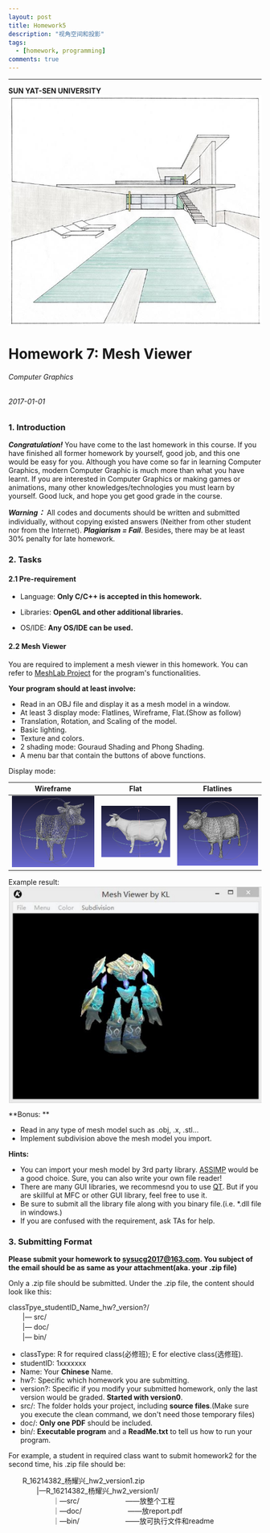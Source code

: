 ```yaml
---
layout: post
title: Homework5
description: "视角空间和投影"
tags:
  - [homework, programming]
comments: true
---
```



_ _ _
**SUN YAT-SEN UNIVERSITY**
<img src="/images/cover.jpg" style="text-align: center;clear: both;display: block;margin: auto;">


# Homework 7: Mesh Viewer

###### Computer Graphics

###### 2017-01-01

### 1. Introduction
***Congratulation!*** You have come to the last homework in this course. If you have finished all former homework by yourself, good job, and this one would be easy for you. Although you have come so far in learning Computer Graphics, modern Computer Graphic is much more than what you have learnt. If you are interested in Computer Graphics or making games or animations, many other knowledges/technologies you must learn by yourself. Good luck, and hope you get good grade in the course. 

***Warning：*** All codes and documents should be written and submitted individually, without copying existed answers (Neither from other student nor from the Internet). ***Plagiarism = Fail***. Besides, there may be at least 30% penalty for late homework.  

### 2. Tasks


#### 2.1 Pre-requirement
- Language: **Only C/C++ is accepted in this homework.**

- Libraries: **OpenGL and other additional libraries.**

- OS/IDE: **Any OS/IDE can be used.**

#### 2.2 Mesh Viewer

You are required to implement a mesh viewer in this homework. You can refer to [MeshLab Project](http://meshlab.sourceforge.net/) for the program's functionalities.

**Your program should at least involve:**

- Read in an OBJ file and display it as a mesh model in a window.
- At least 3 display mode: Flatlines, Wireframe, Flat.(Show as follow)
- Translation, Rotation, and Scaling of the model.
- Basic lighting.
- Texture and colors.
- 2 shading mode: Gouraud Shading and Phong Shading.
- A menu bar that contain the buttons of above functions.
 
Display mode:

| Wireframe | Flat | Flatlines |
| -------- | ---- | --------- |
|![](/images/wf.png)|![](/images/f.png)|![](/images/fl.png)|

Example result:
<img src="/images/mb.jpg" style="text-align: center;clear: both;display: block;margin: auto;">

**Bonus: **
- Read in any type of mesh model such as .obj, .x, .stl...
- Implement subdivision above the mesh model you import.

**Hints:**
- You can import your mesh model by 3rd party library. [ASSIMP](http://assimp.sourceforge.net/) would be a good choice. Sure, you can also write your own file reader!
- There are many GUI libraries, we recommesnd you to use [QT](https://www.qt.io/). But if you are skillful at MFC or other GUI library, feel free to use it.
- Be sure to submit all the library file along with you binary file.(i.e. *.dll file in windows.)  
- If you are confused with the requirement, ask TAs for help.

### 3. Submitting Format

**Please submit your homework to sysucg2017@163.com. You subject of the email should be as same as your attachment(aka. your .zip file)**  

Only a .zip file should be submitted. Under the .zip file, the content should look like this:  

classTpye\_studentID\_Name\_hw?\_version?/  
　　|— src/  
　　|— doc/  
　　|— bin/  

- classType: R for required class(必修班); E for elective class(选修班).
- studentID: 1xxxxxxx
- Name: Your **Chinese** Name.
- hw?: Specific which homework you are submitting.
- version?: Specific if you modify your submitted homework, only the last version would be graded. **Started with version0**.
- src/: The folder holds your project, including **source files**.(Make sure you execute the clean command, we don't need those temporary files)
- doc/: **Only one PDF** should be included.
- bin/: **Executable program** and a **ReadMe.txt** to tell us how to run your program.

For example, a student in required class want to submit homework2 for the second time, his .zip file should be:

　　R\_16214382\_杨耀兴\_hw2\_version1.zip  
  　　　　|—R\_16214382\_杨耀兴\_hw2_version1/  
  　　　　  　　｜—src/  　　　　  　　——放整个工程  
  　　　　  　　｜—doc/  　　　　  　　——放report.pdf  
  　　　　  　　｜—bin/  　　　　  　　——放可执行文件和readme  
